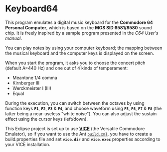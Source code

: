 Keyboard64
==========

This program emulates a digital music keyboard for the **Commodore 64 Personal Computer**, which is based on the **MOS SID 6581/8580** sound chip. It is freely inspired by a sample program presented in the *C64 User's manual*.

You can play notes by using your computer keyboard; the mapping between the musical keyboard and the computer keys is displayed on the screen.

When you start the program, it asks you to choose the concert pitch (default A=440 Hz) and one out of 4 kinds of temperament:
* Meantone 1/4 comma
* Kirnberger III
* Werckmeister I (III)
* Equal

During the execution, you can switch between the octaves by using function keys **`F1`**, **`F2`**, **`F3`** & **`F4`**, and choose waveform using **`F5`**, **`F6`**, **`F7`** &  **`F8`** (the latter being a near-useless "white noise"). You can also adjust the sustain effect using the cursor keys (left/down).

This Eclipse project is set up to use [**VICE**](http://vice-emu.sourceforge.net) (the Versatile Commodore Emulator), so if you want to use the Ant [`build.xml`](build.xml), you have to create a build.properties file and set **`vice.dir`** and **`vice.exec`** properties according to your VICE installation.
